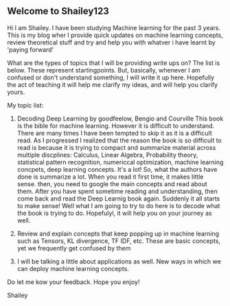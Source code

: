 ## Welcome to Shailey123

Hi I am Shailey. I have been studying Machine learning for the past 3 years. This is my blog wher I provide quick updates on machine learning concepts, review theoretical stuff and try and help you with whatver i have learnt by 'paying forward'

What are the types of topics that I will be providing write ups on? The list is below. These represent startingpoints. But, basically, whenever I am confused or don't understand something, I will write it up here. Hopefully the act of teaching it will help me clarify my ideas, and will help you clarify yours.

My topic list:
1. Decoding Deep Learning by goodfeelow, Bengio and Courville
This book is the bible for machine learning. However it is difficult to understand. There are many times I have been tempted to skip it as it is a difficult read. As I progressed I realized that the reason the book is so difficult to read is because it is trying to compact and summarize material across multiple discplines: Calculus, Linear Algebra, Probability theory, statistical pattern recognition, numericcal optimization, machine learning concpets, deep learning concepts. It's a lot! So, what the authors have done is summarize a lot. When you read it first time, it makes little sense. then, you need to google the main concepts and read about them. After you have spent sometime reading and understanding, then come back and read the Deep Learnig book again. Suddenly it all starts to make sense!
Well what I am going to try to do here is to decode what the book is trying to do. Hopefulyl, it will help you on your journey as well.
2. Review and explain concepts that keep popping up in machine learning such as Tensors, KL divergence, TF IDF, etc. These are basic concepts, yet we frequently get confused by them

3. I will be talking a little about applications as well. New ways in which we can deploy machine learning concepts.

Do let me kow your feedback. Hope you enjoy!

Shailey

